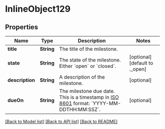 # InlineObject129

## Properties
Name | Type | Description | Notes
------------ | ------------- | ------------- | -------------
**title** | **String** | The title of the milestone. | 
**state** | **String** | The state of the milestone. Either &#x60;open&#x60; or &#x60;closed&#x60;. | [optional] [default to ._open]
**description** | **String** | A description of the milestone. | [optional] 
**dueOn** | **String** | The milestone due date. This is a timestamp in [ISO 8601](https://en.wikipedia.org/wiki/ISO_8601) format: &#x60;YYYY-MM-DDTHH:MM:SSZ&#x60;. | [optional] 

[[Back to Model list]](../README.md#documentation-for-models) [[Back to API list]](../README.md#documentation-for-api-endpoints) [[Back to README]](../README.md)



